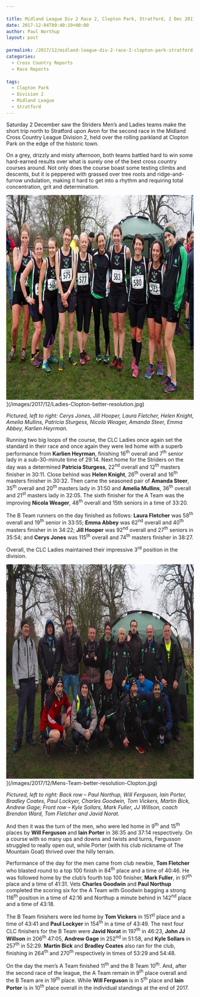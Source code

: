 ```yaml
---

title: Midland League Div 2 Race 2, Clopton Park, Stratford, 2 Dec 2017
date: 2017-12-04T09:40:19+00:00
author: Paul Northup
layout: post

permalink: /2017/12/midland-league-div-2-race-2-clopton-park-stratford-2-dec-2017/
categories:
  - Cross Country Reports
  - Race Reports

tags:
  - Clopton Park
  - Division 2
  - Midland League
  - Stratford
---
```

Saturday 2 December saw the Striders Men’s and Ladies teams make the short trip north to Stratford upon Avon for the second race in the Midland Cross Country League Division 2, held over the rolling parkland at Clopton Park on the edge of the historic town.

On a grey, drizzly and misty afternoon, both teams battled hard to win some hard-earned results over what is surely one of the best cross country courses around. Not only does the course boast some testing climbs and descents, but it is peppered with grassed over tree roots and ridge-and-furrow undulation, making it hard to get into a rhythm and requiring total concentration, grit and determination.

<img src="/images/2017/12/Ladies-Clopton-better-resolution.jpg" alt="Ladies-Clopton-better resolution" width="800" height="550" />](/images/2017/12/Ladies-Clopton-better-resolution.jpg)

<p>
  <em>Pictured, left to right: Cerys Jones, Jill Hooper, Laura Fletcher, Helen Knight, Amelia Mullins, Patricia Sturgess, Nicola Weager, Amanda Steer, Emma Abbey, Karlien Heyrman.</em>
</p>

Running two big loops of the course, the CLC Ladies once again set the standard in their race and once again they were led home with a superb performance from **Karlien Heyrman**, finishing 16<sup>th</sup> overall and 7<sup>th</sup> senior lady in a sub-30-minute time of 29:14. Next home for the Striders on the day was a determined **Patricia Sturgess**, 22<sup>nd</sup> overall and 12<sup>th</sup> masters finisher in 30:11. Close behind was **Helen Knight**, 26<sup>th</sup> overall and 16<sup>th</sup> masters finisher in 30:32. Then came the seasoned pair of **Amanda Steer**, 35<sup>th</sup> overall and 20<sup>th</sup> masters lady in 31:50 and **Amelia Mullins**, 36<sup>th</sup> overall and 21<sup>st</sup> masters lady in 32:05. The sixth finisher for the A Team was the improving **Nicola Weager**, 48<sup>th</sup> overall and 15th seniors in a time of 33:20.

The B Team runners on the day finished as follows: **Laura Fletcher** was 58<sup>th</sup> overall and 19<sup>th</sup> senior in 33:55; **Emma Abbey** was 62<sup>nd</sup> overall and 40<sup>th</sup> masters finisher in in 34:22; **Jill Hooper** was 92<sup>nd</sup> overall and 27<sup>th</sup> seniors in 35:54; and **Cerys Jones** was 115<sup>th</sup> overall and 74<sup>th</sup> masters finisher in 38:27.

Overall, the CLC Ladies maintained their impressive 3<sup>rd</sup> position in the division.

<img src="/images/2017/12/Mens-Team-better-resolution-Clopton.jpg" alt="Mens-Team-better-resolution-Clopton" width="800" height="576" />](/images/2017/12/Mens-Team-better-resolution-Clopton.jpg)

<p>
  <em>Pictured, left to right: Back row – Paul Northup, Will Ferguson, Iain Porter, Bradley Coates, Paul Lockyer, Charles Goodwin, Tom Vickers, Martin Bick, Andrew Gage; Front row – Kyle Sollars, Mark Fuller, JJ Willson, coach Brendon Ward, Tom Fletcher and Javid Norat.</em>
</p>

And then it was the turn of the men, who were led home in 9<sup>th</sup> and 15<sup>th</sup> places by **Will Ferguson** and **Iain Porter** in 36:35 and 37:14 respectively. On a course with so many ups and downs and twists and turns, Fergusson struggled to really open out, while Porter (with his club nickname of The Mountain Goat) thrived over the hilly terrain.

Performance of the day for the men came from club newbie, **Tom Fletcher** who blasted round to a top 100 finish in 84<sup>th</sup> place and a time of 40:46. He was followed home by the club’s fourth top 100 finisher, **Mark Fuller**, in 97<sup>th</sup> place and a time of 41:31. Vets **Charles Goodwin** and **Paul Northup** completed the scoring six for the A Team with Goodwin bagging a strong 116<sup>th</sup> position in a time of 42:16 and Northup a minute behind in 142<sup>nd</sup> place and a time of 43:18.

The B Team finishers were led home by **Tom Vickers** in 151<sup>st</sup> place and a time of 43:41 and **Paul Lockyer** in 154<sup>th</sup> in a time of 43:49. The next four CLC finishers for the B Team were **Javid Norat** in 197<sup>th</sup> in 46:23, **John JJ Willson** in 206<sup>th</sup> 47:05, **Andrew Gage** in 252<sup>nd</sup> in 51:58, and **Kyle Sollars** in 257<sup>th</sup> in 52:29. **Martin Bick** and **Bradley Coates** also ran for the club, finishing in 264<sup>th</sup> and 270<sup>th</sup> respectively in times of 53:29 and 54:48.

On the day the men’s A Team finished 11<sup>th</sup> and the B Team 10<sup>th</sup>. And, after the second race of the league, the A Team remain in 9<sup>th</sup> place overall and the B Team are in 19<sup>th</sup> place. While **Will Ferguson** is in 5<sup>th</sup> place and **Iain Porter** is in 10<sup>th</sup> place overall in the individual standings at the end of 2017.